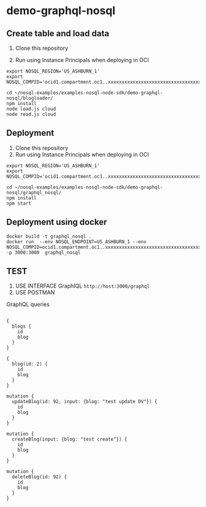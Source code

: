 # demo-graphql-nosql

## Create table and load data

1. Clone this repository

2. Run using Instance Principals when deploying in OCI

````shell
export NOSQL_REGION='US_ASHBURN_1'
export NOSQL_COMPID='ocid1.compartment.oc1..xxxxxxxxxxxxxxxxxxxxxxxxxxxxxxxxxxxxxxxxxxxxxxxxxxxxxxxxxxxxxxxx'

cd ~/nosql-examples/examples-nosql-node-sdk/demo-graphql-nosql/blogloader/
npm install
node load.js cloud
node read.js cloud
````

## Deployment

1. Clone this repository
2. Run using Instance Principals when deploying in OCI

````shell
export NOSQL_REGION='US_ASHBURN_1'
export NOSQL_COMPID='ocid1.compartment.oc1..xxxxxxxxxxxxxxxxxxxxxxxxxxxxxxxxxxxxxxxxxxxxxxxxxxxxxxxxxxxxxxxx'

cd ~/nosql-examples/examples-nosql-node-sdk/demo-graphql-nosql/graphql_nosql/
npm install
npm start
````

## Deployment using docker

````
docker build -t graphql_nosql .
docker run  --env NOSQL_ENDPOINT=US_ASHBURN_1 --env NOSQL_COMPID=ocid1.compartment.oc1..xxxxxxxxxxxxxxxxxxxxxxxxxxxxxxxxxxxxxxxxxxxxxxxxxxxxxxxxxxxxxxxx  -p 3000:3000  graphql_nosql 
````

## TEST

1. USE INTERFACE GraphIQL `http://host:3000/graphql`
2. USE POSTMAN



GraphQL queries
````

{
  blogs {
    id
    blog
  }
}

{
  blog(id: 2) {
    id
    blog
  }
}

mutation {
  updateBlog(id: 92, input: {blog: "test update DV"}) {
    id
	blog
  }
}

mutation {
  createBlog(input: {blog: "test create"}) {
    id
	blog
  }
}

mutation {
  deleteBlog(id: 92) {
    id
    blog
  }
}
````

